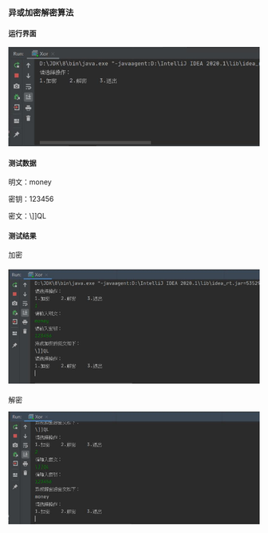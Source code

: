 ### 异或加密解密算法

#### 运行界面

![运行界面](运行界面.jpg)

#### 测试数据

明文：money

密钥：123456

密文：\\]]QL

#### 测试结果

加密

#### ![加密](加密.jpg)

解密

![解密](解密.jpg)